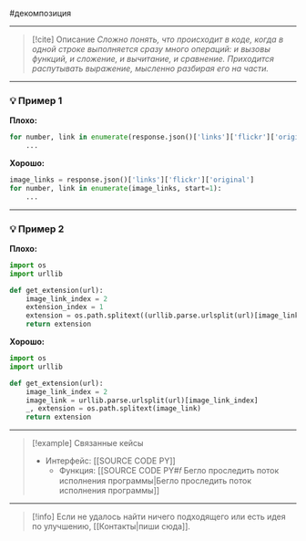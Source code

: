 #декомпозиция 
***

> [!cite] Описание
>_Сложно понять, что происходит в коде, когда в одной строке выполняется сразу много операций: и вызовы функций, и сложение, и вычитание, и сравнение. Приходится распутывать выражение, мысленно разбирая его на части._

***
### 💡 Пример 1


**Плохо:**
```python
for number, link in enumerate(response.json()['links']['flickr']['original'], start=1):
	...
```

**Хорошо:**
```python
image_links = response.json()['links']['flickr']['original']
for number, link in enumerate(image_links, start=1):
	...
```

***
### 💡 Пример 2


**Плохо:**
```python
import os
import urllib

def get_extension(url):
	image_link_index = 2
	extension_index = 1
	extension = os.path.splitext((urllib.parse.urlsplit(url)[image_link_index]))[extension_index]
	return extension
```

**Хорошо:**
```python
import os
import urllib

def get_extension(url):
	image_link_index = 2
	image_link = urllib.parse.urlsplit(url)[image_link_index]
	_, extension = os.path.splitext(image_link)
	return extension
```

***

> [!example] Связанные кейсы
>- Интерфейс: [[SOURCE CODE PY]]
>	- Функция: [[SOURCE CODE PY#𝑓 Бегло проследить поток исполнения программы|Бегло проследить поток исполнения программы]]

***

> [!info]
> Если не удалось найти ничего подходящего или есть идея по улучшению, [[Контакты|пиши сюда]].
